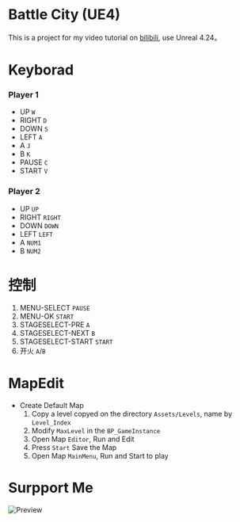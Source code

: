 # Battle City (UE4)
This is a project for my video tutorial on [bilibili](https://www.bilibili.com/video/av78675744), use Unreal 4.24。

# Keyborad
### Player 1
- UP `W`
- RIGHT `D`
- DOWN `S`
- LEFT `A`
- A `J` 
- B `K`
- PAUSE `C`
- START `V`

### Player 2
- UP `UP`
- RIGHT `RIGHT`
- DOWN `DOWN`
- LEFT `LEFT`
- A `NUM1`
- B `NUM2`

# 控制
1. MENU-SELECT `PAUSE`
2. MENU-OK `START`
3. STAGESELECT-PRE `A`
4. STAGESELECT-NEXT `B`
5. STAGESELECT-START `START`
4. 开火 `A`/`B`

# MapEdit
- Create Default Map
    1. Copy a level copyed on the directory `Assets/Levels`, name by `Level_Index` 
    2. Modify `MaxLevel` in the `BP_GameInstance`
    3. Open Map `Editor`, Run and Edit
    4. Press `Start` Save the Map
    5. Open Map `MainMenu`, Run and Start to play
# Surpport Me
![Preview](https://gitee.com/wuguyannian/BattleCityUE4/raw/master/res/support.png)
